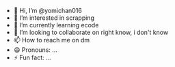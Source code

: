 - 👋 Hi, I’m @yomichan016
- 👀 I’m interested in scrapping
- 🌱 I’m currently learning ecode
- 💞️ I’m looking to collaborate on right know, i don't know
- 📫 How to reach me on dm
- 😄 Pronouns: ...
- ⚡ Fun fact: ...

<!---
yomichan016/yomichan016 is a ✨ special ✨ repository because its `README.md` (this file) appears on your GitHub profile.
You can click the Preview link to take a look at your changes.
--->
